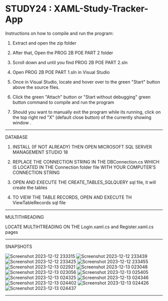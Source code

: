# STUDY24 : XAML-Study-Tracker-App

Instructions on how to compile and run the program:

1. Extract and open the zip folder

1. After that, Open the PROG 2B POE PART 2 folder

2. Scroll down and until you find PROG 2B POE PART 2.sln

3. Open PROG 2B POE PART 1.sln in Visual Studio

2. Once in Visual Studio, locate and hover over to the green "Start" button above the source files.

3. Click the green "Attach" button or "Start without debugging" green button command to compile and 
   run the program

4. Should you want to manually exit the program while its running, click on the top right red "X"
   (default close button) of the currently showing window .

--------------------------------------------------------------------------------------------------

DATABASE


1. INSTALL (IF NOT ALREADY) THEN OPEN MICROSOFT SQL SERVER MANAGEMENT STUDIO 18

1. REPLACE THE CONNECTION STRING IN THE DBConnection.cs WHICH IS LOCATED IN
THE Connection folder file WITH YOUR COMPUTER'S CONNECTION STRING

2. OPEN AND EXECUTE THE CREATE_TABLES_SQLQUERY sql file, it will create the tables

3. TO VIEW THE TABLE RECORDS, OPEN AND EXECUTE TH ViewTableRecords sql file

---------------------------------------------------------------------------------------------------

MULTITHREADING

LOCATE MULTIHTREADING ON THE Login.xaml.cs and Register.xaml.cs pages

----------------------------------------------------------------------------------------------------

SNAPSHOTS

![Screenshot 2023-12-12 233315](https://github.com/AaronFourie/XAML-Study-Tracker-App/assets/103949239/44413975-035c-4f1b-ba0f-4c19b4e645a6)
![Screenshot 2023-12-12 233439](https://github.com/AaronFourie/XAML-Study-Tracker-App/assets/103949239/018fa5d4-0606-4738-883a-f5d194c0fde0)
![Screenshot 2023-12-12 233425](https://github.com/AaronFourie/XAML-Study-Tracker-App/assets/103949239/eab5de4a-5717-4546-a726-1cc0873afcbf)
![Screenshot 2023-12-12 233455](https://github.com/AaronFourie/XAML-Study-Tracker-App/assets/103949239/1a282a6b-aeba-44da-be5a-c6911bb3cf50)
![Screenshot 2023-12-13 022921](https://github.com/AaronFourie/XAML-Study-Tracker-App/assets/103949239/0fe07ff7-a64b-4019-bf1a-8a181965e190)
![Screenshot 2023-12-13 023048](https://github.com/AaronFourie/XAML-Study-Tracker-App/assets/103949239/18f61037-5d0c-428e-99a3-fdd8a61e6e2d)
![Screenshot 2023-12-13 023056](https://github.com/AaronFourie/XAML-Study-Tracker-App/assets/103949239/00128b3f-2a04-4d1c-aaff-85573c7c78a7)
![Screenshot 2023-12-13 025405](https://github.com/AaronFourie/XAML-Study-Tracker-App/assets/103949239/77e32af2-b0c6-4a5e-affe-a9f665605def)
![Screenshot 2023-12-13 024325](https://github.com/AaronFourie/XAML-Study-Tracker-App/assets/103949239/8ef05ece-4f9a-450e-a5b6-02b46a7aa236)
![Screenshot 2023-12-13 024346](https://github.com/AaronFourie/XAML-Study-Tracker-App/assets/103949239/022b32c2-3deb-45a2-860b-80dc29a81fa9)
![Screenshot 2023-12-13 024402](https://github.com/AaronFourie/XAML-Study-Tracker-App/assets/103949239/de5fc94c-f20f-46e1-aca3-4eac0992e328)
![Screenshot 2023-12-13 024426](https://github.com/AaronFourie/XAML-Study-Tracker-App/assets/103949239/4ec45117-f0b6-4682-8e4d-2c8df98ce27b)
![Screenshot 2023-12-13 024437](https://github.com/AaronFourie/XAML-Study-Tracker-App/assets/103949239/76c70247-be54-402d-ae9f-db601eb9ff7d)


-----------------------------------------------------------------------------------------------------
